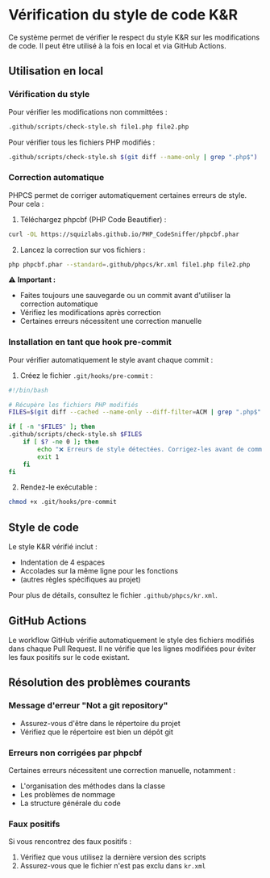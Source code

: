 # Vérification du style de code K&R

Ce système permet de vérifier le respect du style K&R sur les modifications de code. Il peut être utilisé à la fois en local et via GitHub Actions.

## Utilisation en local

### Vérification du style

Pour vérifier les modifications non committées :
```bash
.github/scripts/check-style.sh file1.php file2.php
```

Pour vérifier tous les fichiers PHP modifiés :
```bash
.github/scripts/check-style.sh $(git diff --name-only | grep ".php$")
```

### Correction automatique

PHPCS permet de corriger automatiquement certaines erreurs de style. Pour cela :

1. Téléchargez phpcbf (PHP Code Beautifier) :
```bash
curl -OL https://squizlabs.github.io/PHP_CodeSniffer/phpcbf.phar
```

2. Lancez la correction sur vos fichiers :
```bash
php phpcbf.phar --standard=.github/phpcs/kr.xml file1.php file2.php
```

⚠️ **Important :** 
- Faites toujours une sauvegarde ou un commit avant d'utiliser la correction automatique
- Vérifiez les modifications après correction
- Certaines erreurs nécessitent une correction manuelle

### Installation en tant que hook pre-commit

Pour vérifier automatiquement le style avant chaque commit :

1. Créez le fichier `.git/hooks/pre-commit` :
```bash
#!/bin/bash

# Récupère les fichiers PHP modifiés
FILES=$(git diff --cached --name-only --diff-filter=ACM | grep ".php$" || true)

if [ -n "$FILES" ]; then
.github/scripts/check-style.sh $FILES
    if [ $? -ne 0 ]; then
        echo "❌ Erreurs de style détectées. Corrigez-les avant de commiter."
        exit 1
    fi
fi
```

2. Rendez-le exécutable :
```bash
chmod +x .git/hooks/pre-commit
```

## Style de code

Le style K&R vérifié inclut :
- Indentation de 4 espaces
- Accolades sur la même ligne pour les fonctions
- (autres règles spécifiques au projet)

Pour plus de détails, consultez le fichier `.github/phpcs/kr.xml`.

## GitHub Actions

Le workflow GitHub vérifie automatiquement le style des fichiers modifiés dans chaque Pull Request. Il ne vérifie que les lignes modifiées pour éviter les faux positifs sur le code existant.

## Résolution des problèmes courants

### Message d'erreur "Not a git repository"
- Assurez-vous d'être dans le répertoire du projet
- Vérifiez que le répertoire est bien un dépôt git

### Erreurs non corrigées par phpcbf
Certaines erreurs nécessitent une correction manuelle, notamment :
- L'organisation des méthodes dans la classe
- Les problèmes de nommage
- La structure générale du code

### Faux positifs 
Si vous rencontrez des faux positifs :
1. Vérifiez que vous utilisez la dernière version des scripts
2. Assurez-vous que le fichier n'est pas exclu dans `kr.xml`
